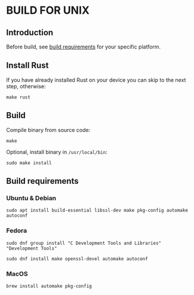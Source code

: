 # BUILD FOR UNIX

## Introduction

Before build, see [build requirements](#build-requirements) for your specific platform.

## Install Rust

If you have already installed Rust on your device you can skip to the next step, otherwise:

```
make rust
```

## Build

Compile binary from source code:

```
make
```

Optional, install binary in `/usr/local/bin`:

```
sudo make install
```

## Build requirements

### Ubuntu & Debian

```
sudo apt install build-essential libssl-dev make pkg-config automake autoconf
```

### Fedora

```
sudo dnf group install "C Development Tools and Libraries" "Development Tools"
```

```
sudo dnf install make openssl-devel automake autoconf
```

### MacOS

```
brew install automake pkg-config
```
